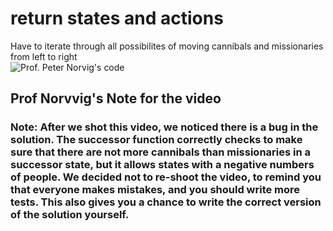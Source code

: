 return states and actions
===========================

Have to iterate through all possibilites of moving cannibals and missionaries from left to right  
![Prof. Peter Norvig's code](http://s13.postimg.org/zcbcjrdqf/Capture.png)

## Prof Norvvig's Note for the video
### Note: After we shot this video, we noticed there is a bug in the solution. The successor function correctly checks to make sure that there are not more cannibals than missionaries in a successor state, but it allows states with a negative numbers of people. We decided not to re-shoot the video, to remind you that everyone makes mistakes, and you should write more tests. This also gives you a chance to write the correct version of the solution yourself. ### 